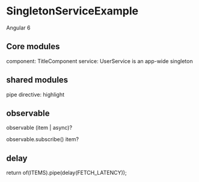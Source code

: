# SingletonServiceExample
Angular 6

## Core modules
component: TitleComponent
service: UserService is an app-wide singleton

## shared modules
pipe
directive: highlight

## observable
observable<Item>              (item | async)?

observable<Item>.subscribe()    item?

## delay
return of(ITEMS).pipe(delay(FETCH_LATENCY));
